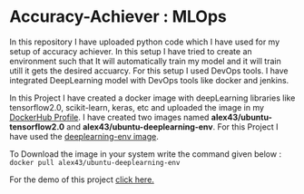# Accuracy-Achiever : MLOps
In this repository I have uploaded python code which I have used for my setup of accuracy achiever. In this setup I have tried to create an environment such that It will automatically train my model and it will train utill it gets the desired accuarcy. For this setup I used DevOps tools. I have integrated DeepLearning model with DevOps tools like docker and jenkins.<br>

In this Project I have created a docker image with deepLearning libraries like tensorflow2.0, scikit-learn, keras, etc and uploaded the image in my <a href="https://hub.docker.com/u/alex43">DockerHub Profile</a>. I have created two images named <b>alex43/ubuntu-tensorflow2.0</b> and <b>alex43/ubuntu-deeplearning-env</b>. For this Project I have used the <a href="https://hub.docker.com/r/alex43/ubuntu-deeplearning-env">deeplearning-env image</a>.<br>

To Download the image in your system write the command given below :<br>
<code>docker pull alex43/ubuntu-deeplearning-env</code>

For the demo of this project <a href="https://www.linkedin.com/posts/abhinavdubey26_mlops-machinelearning-deeplearning-activity-6672503330020970496-cBWO">click here.</a><br>
